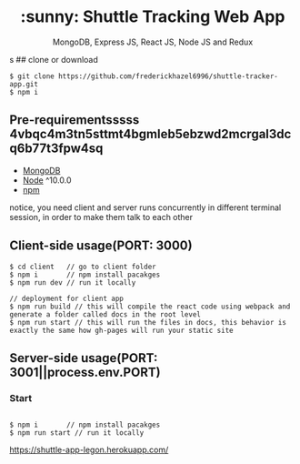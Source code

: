 <h1 align="center">
:sunny: Shuttle Tracking Web App
</h1>
<p align="center">
MongoDB, Express JS, React JS, Node JS and Redux
</p>
s
## clone or download

```terminal
$ git clone https://github.com/frederickhazel6996/shuttle-tracker-app.git
$ npm i
```

## Pre-requirementsssss 4vbqc4m3tn5sttmt4bgmleb5ebzwd2mcrgal3dcq6b77t3fpw4sq

-   [MongoDB](https://gist.github.com/nrollr/9f523ae17ecdbb50311980503409aeb3)
-   [Node](https://nodejs.org/en/download/) ^10.0.0
-   [npm](https://nodejs.org/en/download/package-manager/)

notice, you need client and server runs concurrently in different terminal session, in order to make them talk to each other

## Client-side usage(PORT: 3000)

```terminal
$ cd client   // go to client folder
$ npm i       // npm install pacakges
$ npm run dev // run it locally

// deployment for client app
$ npm run build // this will compile the react code using webpack and generate a folder called docs in the root level
$ npm run start // this will run the files in docs, this behavior is exactly the same how gh-pages will run your static site
```

## Server-side usage(PORT: 3001||process.env.PORT)

### Start

```terminal

$ npm i       // npm install pacakges
$ npm run start // run it locally

```

https://shuttle-app-legon.herokuapp.com/
